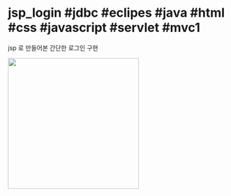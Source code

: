 # jsp_login #jdbc #eclipes #java #html #css #javascript #servlet #mvc1
jsp 로 만들어본 간단한 로그인 구현





<img src="https://user-images.githubusercontent.com/103496262/163549112-ff4f4ff9-a2e1-4b62-bef9-3687842165e8.gif" width="300px">

